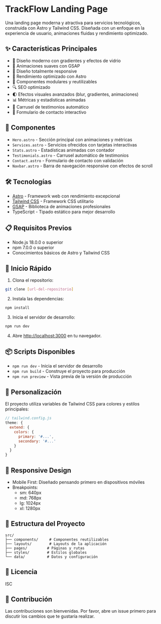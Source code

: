 # TrackFlow Landing Page

Una landing page moderna y atractiva para servicios tecnológicos, construida con Astro y Tailwind CSS. Diseñada con un enfoque en la experiencia de usuario, animaciones fluidas y rendimiento optimizado.

## ✨ Características Principales

- 🎨 Diseño moderno con gradientes y efectos de vidrio
- 🌊 Animaciones suaves con GSAP
- 📱 Diseño totalmente responsive
- 🚀 Rendimiento optimizado con Astro
- 🎯 Componentes modulares y reutilizables
- 🔍 SEO optimizado
- 🌓 Efectos visuales avanzados (blur, gradientes, animaciones)
- 📊 Métricas y estadísticas animadas
- 💬 Carrusel de testimonios automático
- 📝 Formulario de contacto interactivo

## 🎯 Componentes

- `Hero.astro` - Sección principal con animaciones y métricas
- `Services.astro` - Servicios ofrecidos con tarjetas interactivas
- `Stats.astro` - Estadísticas animadas con contador
- `Testimonials.astro` - Carrusel automático de testimonios
- `Contact.astro` - Formulario de contacto con validación
- `Navbar.astro` - Barra de navegación responsive con efectos de scroll

## 🛠️ Tecnologías

- [Astro](https://astro.build) - Framework web con rendimiento excepcional
- [Tailwind CSS](https://tailwindcss.com) - Framework CSS utilitario
- [GSAP](https://greensock.com/gsap/) - Biblioteca de animaciones profesionales
- TypeScript - Tipado estático para mejor desarrollo

## 📋 Requisitos Previos

- Node.js 18.0.0 o superior
- npm 7.0.0 o superior
- Conocimientos básicos de Astro y Tailwind CSS

## 🚀 Inicio Rápido

1. Clona el repositorio:
```bash
git clone [url-del-repositorio]
```

2. Instala las dependencias:
```bash
npm install
```

3. Inicia el servidor de desarrollo:
```bash
npm run dev
```

4. Abre [http://localhost:3000](http://localhost:3000) en tu navegador.

## 📦 Scripts Disponibles

- `npm run dev` - Inicia el servidor de desarrollo
- `npm run build` - Construye el proyecto para producción
- `npm run preview` - Vista previa de la versión de producción

## 🎨 Personalización

El proyecto utiliza variables de Tailwind CSS para colores y estilos principales:

```js
// tailwind.config.js
theme: {
  extend: {
    colors: {
      primary: '#...',
      secondary: '#...'
    }
  }
}
```

## 📱 Responsive Design

- Mobile First: Diseñado pensando primero en dispositivos móviles
- Breakpoints:
  - sm: 640px
  - md: 768px
  - lg: 1024px
  - xl: 1280px

## 🔧 Estructura del Proyecto

```
src/
├── components/     # Componentes reutilizables
├── layouts/        # Layouts de la aplicación
├── pages/         # Páginas y rutas
├── styles/        # Estilos globales
└── data/          # Datos y configuración
```

## 📝 Licencia

ISC

## 🤝 Contribución

Las contribuciones son bienvenidas. Por favor, abre un issue primero para discutir los cambios que te gustaría realizar. 